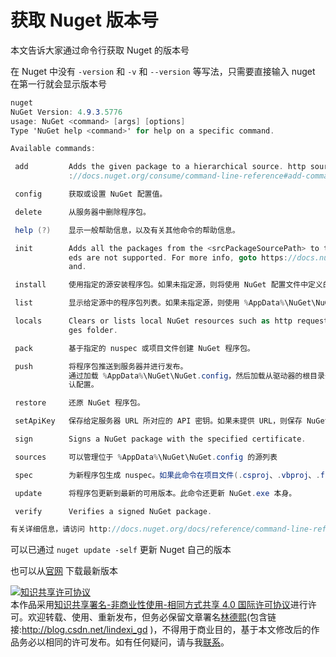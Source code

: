 
# 获取 Nuget 版本号

本文告诉大家通过命令行获取 Nuget 的版本号

<!--more-->


<!-- CreateTime:2019/3/1 9:27:06 -->

<!-- 标签：nuget -->

在 Nuget 中没有 `-version` 和 `-v` 和 `--version` 等写法，只需要直接输入 nuget 在第一行就会显示版本号

```csharp
nuget
NuGet Version: 4.9.3.5776
usage: NuGet <command> [args] [options]
Type 'NuGet help <command>' for help on a specific command.

Available commands:

 add         Adds the given package to a hierarchical source. http sources are not supported. For more info, goto https
             ://docs.nuget.org/consume/command-line-reference#add-command.

 config      获取或设置 NuGet 配置值。

 delete      从服务器中删除程序包。

 help (?)    显示一般帮助信息，以及有关其他命令的帮助信息。

 init        Adds all the packages from the <srcPackageSourcePath> to the hierarchical <destPackageSourcePath>. http fe
             eds are not supported. For more info, goto https://docs.nuget.org/consume/command-line-reference#init-comm
             and.

 install     使用指定的源安装程序包。如果未指定源，则将使用 NuGet 配置文件中定义的所有源。如果配置文件未指定源，则使用默认的 NuGet 源。

 list        显示给定源中的程序包列表。如果未指定源，则使用 %AppData%\NuGet\NuGet.config 中定义的所有源。如果 NuGet.config 未指定源，则使用默认 NuGet 源。

 locals      Clears or lists local NuGet resources such as http requests cache, temp cache or machine-wide global packa
             ges folder.

 pack        基于指定的 nuspec 或项目文件创建 NuGet 程序包。

 push        将程序包推送到服务器并进行发布。
             通过加载 %AppData%\NuGet\NuGet.config，然后加载从驱动器的根目录开始到当前目录为止的任何 nuget.config 或 .nuget\nuget.config 来获取 NuGet 的默
             认配置。

 restore     还原 NuGet 程序包。

 setApiKey   保存给定服务器 URL 所对应的 API 密钥。如果未提供 URL，则保存 NuGet 库的 API 密钥。

 sign        Signs a NuGet package with the specified certificate.

 sources     可以管理位于 %AppData%\NuGet\NuGet.config 的源列表

 spec        为新程序包生成 nuspec。如果此命令在项目文件(.csproj、.vbproj、.fsproj)所在的文件夹中运行，则它将创建已标记 化的 nuspec 文件。

 update      将程序包更新到最新的可用版本。此命令还更新 NuGet.exe 本身。

 verify      Verifies a signed NuGet package.

有关详细信息，请访问 http://docs.nuget.org/docs/reference/command-line-reference
```

可以已通过 `nuget update -self` 更新 Nuget 自己的版本

也可以从[官网](https://www.nuget.org/downloads) 下载最新版本





<a rel="license" href="http://creativecommons.org/licenses/by-nc-sa/4.0/"><img alt="知识共享许可协议" style="border-width:0" src="https://licensebuttons.net/l/by-nc-sa/4.0/88x31.png" /></a><br />本作品采用<a rel="license" href="http://creativecommons.org/licenses/by-nc-sa/4.0/">知识共享署名-非商业性使用-相同方式共享 4.0 国际许可协议</a>进行许可。欢迎转载、使用、重新发布，但务必保留文章署名[林德熙](http://blog.csdn.net/lindexi_gd)(包含链接:http://blog.csdn.net/lindexi_gd )，不得用于商业目的，基于本文修改后的作品务必以相同的许可发布。如有任何疑问，请与我[联系](mailto:lindexi_gd@163.com)。